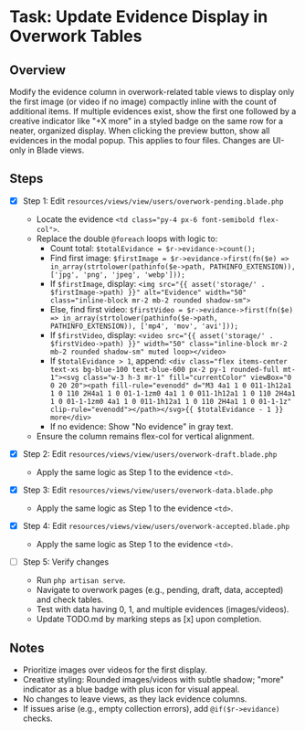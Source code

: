 # Task: Update Evidence Display in Overwork Tables

## Overview
Modify the evidence column in overwork-related table views to display only the first image (or video if no image) compactly inline with the count of additional items. If multiple evidences exist, show the first one followed by a creative indicator like "+X more" in a styled badge on the same row for a neater, organized display. When clicking the preview button, show all evidences in the modal popup. This applies to four files. Changes are UI-only in Blade views.

## Steps
- [x] Step 1: Edit `resources/views/view/users/overwork-pending.blade.php`
  - Locate the evidence `<td class="py-4 px-6 font-semibold flex-col">`.
  - Replace the double `@foreach` loops with logic to:
    - Count total: `$totalEvidance = $r->evidance->count();`
    - Find first image: `$firstImage = $r->evidance->first(fn($e) => in_array(strtolower(pathinfo($e->path, PATHINFO_EXTENSION)), ['jpg', 'png', 'jpeg', 'webp']));`
    - If `$firstImage`, display: `<img src="{{ asset('storage/' . $firstImage->path) }}" alt="Evidence" width="50" class="inline-block mr-2 mb-2 rounded shadow-sm">`
    - Else, find first video: `$firstVideo = $r->evidance->first(fn($e) => in_array(strtolower(pathinfo($e->path, PATHINFO_EXTENSION)), ['mp4', 'mov', 'avi']));`
    - If `$firstVideo`, display: `<video src="{{ asset('storage/' . $firstVideo->path) }}" width="50" class="inline-block mr-2 mb-2 rounded shadow-sm" muted loop></video>`
    - If `$totalEvidance > 1`, append: `<div class="flex items-center text-xs bg-blue-100 text-blue-600 px-2 py-1 rounded-full mt-1"><svg class="w-3 h-3 mr-1" fill="currentColor" viewBox="0 0 20 20"><path fill-rule="evenodd" d="M3 4a1 1 0 011-1h12a1 1 0 110 2H4a1 1 0 01-1-1zm0 4a1 1 0 011-1h12a1 1 0 110 2H4a1 1 0 01-1-1zm0 4a1 1 0 011-1h12a1 1 0 110 2H4a1 1 0 01-1-1z" clip-rule="evenodd"></path></svg>{{ $totalEvidance - 1 }} more</div>`
    - If no evidence: Show "No evidence" in gray text.
  - Ensure the column remains flex-col for vertical alignment.

- [x] Step 2: Edit `resources/views/view/users/overwork-draft.blade.php`
  - Apply the same logic as Step 1 to the evidence `<td>`.

- [x] Step 3: Edit `resources/views/view/users/overwork-data.blade.php`
  - Apply the same logic as Step 1 to the evidence `<td>`.

- [x] Step 4: Edit `resources/views/view/users/overwork-accepted.blade.php`
  - Apply the same logic as Step 1 to the evidence `<td>`.

- [ ] Step 5: Verify changes
  - Run `php artisan serve`.
  - Navigate to overwork pages (e.g., pending, draft, data, accepted) and check tables.
  - Test with data having 0, 1, and multiple evidences (images/videos).
  - Update TODO.md by marking steps as [x] upon completion.

## Notes
- Prioritize images over videos for the first display.
- Creative styling: Rounded images/videos with subtle shadow; "more" indicator as a blue badge with plus icon for visual appeal.
- No changes to leave views, as they lack evidence columns.
- If issues arise (e.g., empty collection errors), add `@if($r->evidance)` checks.
